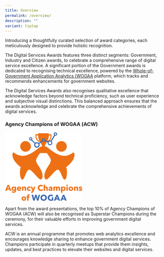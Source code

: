 ```yaml
---
title: Overview
permalink: /overview/
description: ""
variant: tiptap
---
```

<p>Introducing a thoughtfully curated selection of award categories, each
meticulously designed to provide holistic recognition.</p>
<p>The Digital Services Awards features three distinct segments: Government,
Industry and Citizen awards, to celebrate a comprehensive range of digital
service excellence. A significant portion of the Government awards is dedicated
to recognising technical excellence, powered by the <a href="https://wogaa.sg/" rel="noopener noreferrer nofollow" target="_blank">Whole-of-Government Application Analytics (WOGAA</a> platform,
which tracks and recommends enhancements for government websites.</p>
<p>The Digital Services Awards also recognises qualitative excellence that
acknowledge factors beyond technical proficiency, such as user experience
and subjective visual distinctions. This balanced approach ensures that
the awards acknowledge and celebrate the comprehensive achievements of
digital services.</p>
<h3>Agency Champions of WOGAA (ACW)</h3>
<div class="isomer-image-wrapper">
<img style="width: 50%;" height="auto" width="100%" alt="Agency Champions of WOGAA logo" src="/images/acw_logo.svg">
</div>
<p>Apart from the award presentations, the top 10% of Agency Champions of
WOGAA (ACW) will also be recognised as Superstar Champions during the ceremony,
for their valuable efforts in improving government digital services.</p>
<p>ACW is an annual programme that promotes web analytics excellence and
encourages knowledge sharing to enhance government digital services. Champions
participate in quarterly meetups that provide them insights, updates, and
best practices to elevate their websites and digital services.</p>